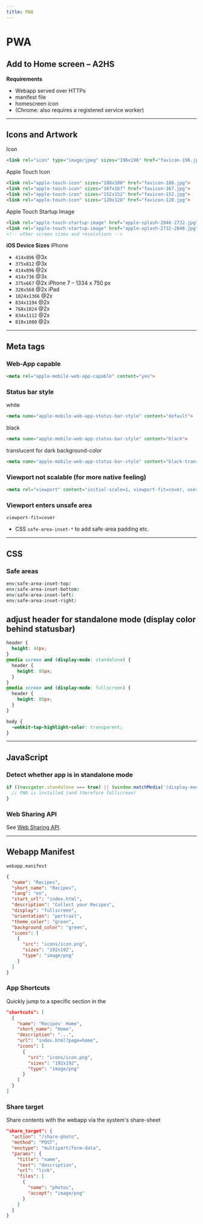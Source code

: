 ```yaml
---
title: PWA
---
```


# PWA

<section>

## Add to Home screen – A2HS

**Requirements**
* Webapp served over HTTPs
* manifest file
* homescreen icon
* (Chrome: also requires a registered service worker)

</section>

---

<section>

## Icons and Artwork

Icon
```html
<link rel="icon" type="image/jpeg" sizes="196x196" href="favicon-196.jpg">
```

Apple Touch Icon
```html
<link rel="apple-touch-icon" sizes="180x180" href="favicon-180.jpg">
<link rel="apple-touch-icon" sizes="167x167" href="favicon-167.jpg">
<link rel="apple-touch-icon" sizes="152x152" href="favicon-152.jpg">
<link rel="apple-touch-icon" sizes="120x120" href="favicon-120.jpg">
```

Apple Touch Startup Image
```html
<link rel="apple-touch-startup-image" href="apple-splash-2048-2732.jpg" media="(device-width: 1024px) and (device-height: 1366px) and (-webkit-device-pixel-ratio: 2) and (orientation: portrait)">
<link rel="apple-touch-startup-image" href="apple-splash-2732-2048.jpg" media="(device-width: 1366px) and (device-height: 1024px) and (-webkit-device-pixel-ratio: 2) and (orientation: landscape)">
<!-- other screen sizes and resolutions -->
```

**iOS Device Sizes**
iPhone
* `414x896`   @3x
* `375x812`   @3x
* `414x896`   @2x
* `414x736`   @3x
* `375x667`   @2x iPhone 7 – 1334 x 750 px
* `320x568`   @2x
iPad
* `1024x1366` @2x
* `834x1194`  @2x
* `768x1024`  @2x
* `834x1112`  @2x
* `810x1080`  @2x

</section>

---

<section>

## Meta tags

### Web-App capable
```html
<meta rel="apple-mobile-web-app-capable" content="yes">
```

### Status bar style
white
```html
<meta name="apple-mobile-web-app-status-bar-style" content="default">
```

black
```html
<meta name="apple-mobile-web-app-status-bar-style" content="black">
```

translucent for dark background-color
```html
<meta name="apple-mobile-web-app-status-bar-style" content="black-translucent">
```


### Viewport not scalable (for more native feeling)
```html
<meta rel="viewport" content="initial-scale=1, viewport-fit=cover, user-scalable=no">
```

### Viewport enters unsafe area
`viewport-fit=cover`
+ CSS `safe-area-inset-*` to add safe-area padding etc.

</section>

---

<section>

## CSS

### Safe areas
```css
env(safe-area-inset-top)
env(safe-area-inset-bottom)
env(safe-area-inset-left)
env(safe-area-inset-right)
```

## adjust header for standalone mode (display color behind statusbar)
```css
header {
  height: 44px;
}
@media screen and (display-mode: standalone) {
  header {
    height: 88px;
  }
}
@media screen and (display-mode: fullscreen) {
  header {
    height: 88px;
  }
}
```

```css
body {
  -webkit-tap-highlight-color: transparent;
}
```

</section>

---

<section>

## JavaScript

### Detect whether app is in standalone mode
```js
if ((navigator.standalone === true) || (window.matchMedia('(display-mode: standalone)'.matches)) {
  // PWA is installed (and therefore fullscreen)
}
```

### Web Sharing API
See [Web Sharing API](../JavaScript/apis.md).

</section>

---

<section>

## Webapp Manifest

`webapp.manifest`
```json
{
  "name": "Recipes",
  "short_name": "Recipes",
  "lang": "en",
  "start_url": "index.html",
  "description": "Collect your Recipes",
  "display": "fullscreen",
  "orientation": "portrait",
  "theme_color": "green",
  "background_color": "green",
  "icons": [
    {
      "src": "icons/icon.png",
      "sizes": "192x192",
      "type": "image/png"
    }
  ]
}
```

### App Shortcuts
Quickly jump to a specific section in the 
```json
"shortcuts": [
  {
    "name": "Recipes' Home",
    "short_name": "Home",
    "description": "...",
    "url": "index.html?page=home",
    "icons": [
      {
        "src": "icons/icon.png",
        "sizes": "192x192",
        "type": "image/png"
      }
    ]
  }
]
```

### Share target
Share contents with the webapp via the system's share-sheet
```json
"share_target": {
  "action": "/share-photo",
  "method": "POST",
  "enctype": "multipart/form-data",
  "params": {
    "title": "name",
    "text": "description",
    "url": "link",
    "files": [
      {
        "name": "photos",
        "accept": "image/png"
      }
    ]
  }
}
```

</section>





